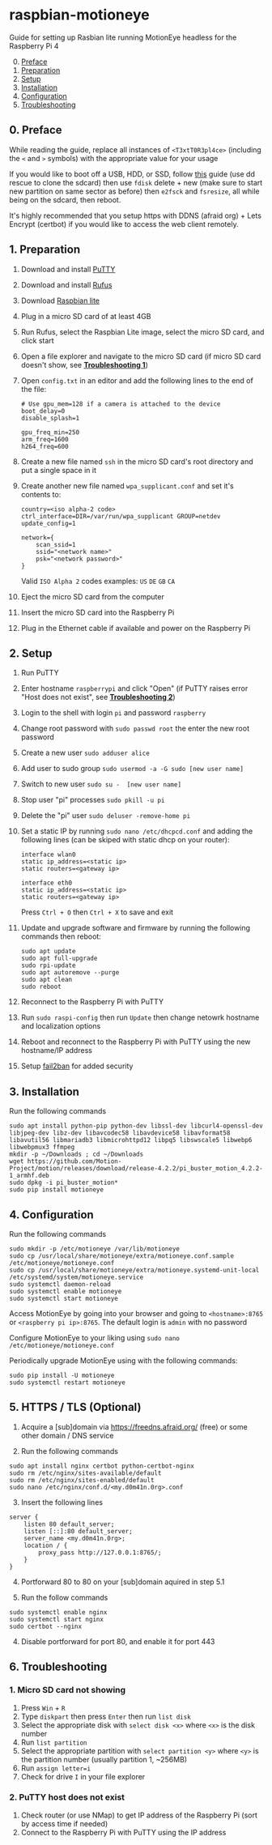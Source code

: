 # raspbian-motioneye
Guide for setting up Rasbian lite running MotionEye headless for the Raspberry Pi 4

0. [Preface](#0-preface)
1. [Preparation](#1-preparation)
2. [Setup](#2-setup)
3. [Installation](#3-installation)
4. [Configuration](#4-configuration)
5. [Troubleshooting](#5-troubleshooting)

## 0. Preface

While reading the guide, replace all instances of `<T3xtT0R3pl4ce>` (including the `<` and `>` symbols) with the appropriate value for your usage

If you would like to boot off a USB, HDD, or SSD, follow [this](https://www.tomshardware.com/how-to/boot-raspberry-pi-4-usb) guide (use dd rescue to clone the sdcard) then use `fdisk` delete + new (make sure to start new partition on same sector as before) then `e2fsck` and `fsresize`, all while being on the sdcard, then reboot.

It's highly recommended that you setup https with DDNS (afraid org) + Lets Encrypt (certbot) if you would like to access the web client remotely.

## 1. Preparation  

1. Download and install [PuTTY](https://www.PuTTY.org/)
2. Download and install [Rufus](https://rufus.ie/)
3. Download [Raspbian lite](https://www.raspberrypi.org/downloads/raspbian/)
4. Plug in a micro SD card of at least 4GB
5. Run Rufus, select the Raspbian Lite image, select the micro SD card, and click start
6. Open a file explorer and navigate to the micro SD card (if micro SD card doesn't show, see [**Troubleshooting 1**](#1-micro-sd-card-not-showing))
7. Open `config.txt` in an editor and add the following lines to the end of the file:  

	```
	# Use gpu_mem=128 if a camera is attached to the device
	boot_delay=0
	disable_splash=1
	
	gpu_freq_min=250
	arm_freq=1600
	h264_freq=600
	```  
8. Create a new file named `ssh` in the micro SD card's root directory and put a single space in it
9. Create another new file named `wpa_supplicant.conf` and set it's contents to:

	```
	country=<iso alpha-2 code>
	ctrl_interface=DIR=/var/run/wpa_supplicant GROUP=netdev
	update_config=1

	network={
		scan_ssid=1
		ssid="<network name>"
		psk="<network password>"
	}
	```
	Valid `ISO Alpha 2` codes examples: `US` `DE` `GB` `CA`
10. Eject the micro SD card from the computer
11. Insert the micro SD card into the Raspberry Pi
12. Plug in the Ethernet cable if available and power on the Raspberry Pi

## 2. Setup
1. Run PuTTY
2. Enter hostname `raspberrypi` and click "Open" (if PuTTY raises error "Host does not exist", see [**Troubleshooting 2**](#2-PuTTY-host-does-not-exist))
3. Login to the shell with login `pi` and password `raspberry`
4. Change root password with `sudo passwd root` the enter the new root password
5. Create a new user `sudo adduser alice`
6. Add user to sudo group `sudo usermod -a -G sudo [new user name]`
7. Switch to new user `sudo su -  [new user name]`
8. Stop user "pi" processes `sudo pkill -u pi`
9. Delete the "pi" user `sudo deluser -remove-home pi`
10. Set a static IP by running `sudo nano /etc/dhcpcd.conf` and adding the following lines (can be skiped with static dhcp on your router):

	```
	interface wlan0
	static ip_address=<static ip>
	static routers=<gateway ip>
	
	interface eth0
	static ip_address=<static ip>
	static routers=<gateway ip>
	```
	Press `Ctrl + O` then `Ctrl + X` to save and exit
11. Update and upgrade software and firmware by running the following commands then reboot:

	```
	sudo apt update
	sudo apt full-upgrade
	sudo rpi-update
	sudo apt autoremove --purge
	sudo apt clean
	sudo reboot
	```
12. Reconnect to the Raspberry Pi with PuTTY
13. Run `sudo raspi-config` then run `Update` then change netowrk hostname and localization options
14. Reboot and reconnect to the Raspberry Pi with PuTTY using the new hostname/IP address
15. Setup [fail2ban](https://pimylifeup.com/raspberry-pi-fail2ban/) for added security

## 3. Installation
Run the following commands  

```
sudo apt install python-pip python-dev libssl-dev libcurl4-openssl-dev libjpeg-dev libz-dev libavcodec58 libavdevice58 libavformat58 libavutil56 libmariadb3 libmicrohttpd12 libpq5 libswscale5 libwebp6 libwebpmux3 ffmpeg
mkdir -p ~/Downloads ; cd ~/Downloads
wget https://github.com/Motion-Project/motion/releases/download/release-4.2.2/pi_buster_motion_4.2.2-1_armhf.deb
sudo dpkg -i pi_buster_motion*
sudo pip install motioneye
```

## 4. Configuration
Run the following commands

```
sudo mkdir -p /etc/motioneye /var/lib/motioneye
sudo cp /usr/local/share/motioneye/extra/motioneye.conf.sample /etc/motioneye/motioneye.conf
sudo cp /usr/local/share/motioneye/extra/motioneye.systemd-unit-local /etc/systemd/system/motioneye.service
sudo systemctl daemon-reload
sudo systemctl enable motioneye
sudo systemctl start motioneye
```

Access MotionEye by going into your browser and going to `<hostname>:8765` or `<raspberry pi ip>:8765`. The default login is `admin` with no password

Configure MotionEye to your liking using `sudo nano /etc/motioneye/motioneye.conf`

Periodically upgrade MotionEye using with the following commands:
 
```
sudo pip install -U motioneye
sudo systemctl restart motioneye
```

## 5. HTTPS / TLS (Optional)
1. Acquire a [sub]domain via https://freedns.afraid.org/ (free) or some other domain / DNS service

2. Run the following commands

```
sudo apt install nginx certbot python-certbot-nginx
sudo rm /etc/nginx/sites-available/default
sudo rm /etc/nginx/sites-enabled/default
sudo nano /etc/nginx/conf.d/<my.d0m41n.0rg>.conf
```

3. Insert the following lines

```
server {
    listen 80 default_server;
    listen [::]:80 default_server;
    server_name <my.d0m41n.0rg>;
    location / {
        proxy_pass http://127.0.0.1:8765/;
    }
}
```

4. Portforward 80 to 80 on your [sub]domain aquired in step 5.1

5. Run the follow commands

```
sudo systemctl enable nginx
sudo systemctl start nginx
sudo certbot --nginx
```

4. Disable portforward for port 80, and enable it for port 443


## 6. Troubleshooting
### 1. Micro SD card not showing
1. Press `Win` + `R`
2. Type `diskpart` then press `Enter` then run `list disk`
3. Select the appropriate disk with `select disk <x>` where `<x>` is the disk number
4. Run `list partition`
5. Select the appropriate partition with `select partition <y>` where `<y>` is the partition number (usually partition 1, ~256MB)
6. Run `assign letter=i`
7. Check for drive `I` in your file explorer

### 2. PuTTY host does not exist
1. Check router (or use NMap) to get IP address of the Raspberry Pi (sort by access time if needed)
2. Connect to the Raspberry Pi with PuTTY using the IP address
